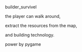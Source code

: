 builder_survivel

the player can walk around, 

extract the resources from the map, 

and building technology.

power by pygame